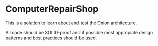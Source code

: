 # ComputerRepairShop

This is a solution to learn about and test the Onion architecture. 

All code should be SOLID-proof and if possible most appropiate design patterns and best practices should be used.
